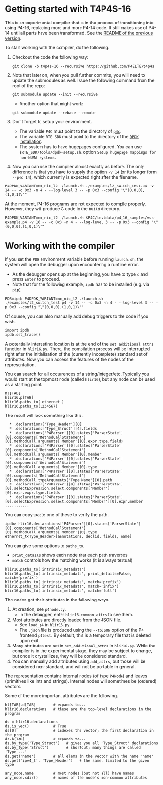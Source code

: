 
# Getting started with T4P4S-16

This is an experimental compiler that is
in the process of transitioning into using P4-16,
replacing more and more P4-14 code.
It still makes use of P4-14 until all parts have been transformed.
See the [README of the previous version](README14.md).

To start working with the compiler, do the following.

1. Checkout the code the following way:

    ~~~
    git clone -b t4p4s-16 --recursive https://github.com/P4ELTE/t4p4s
    ~~~

1. Note that later on, when you pull further commits,
   you will need to update the submodules as well.
   Issue the following command from the root of the repo:

    ~~~
    git submodule update --init --recursive
    ~~~

    - Another option that might work:

    ~~~
    git submodule update --rebase --remote
    ~~~

1. Don't forget to setup your environment.
    - The variable `P4C` must point to the directory of [`p4c`](https://github.com/p4lang/p4c).
    - The variable `RTE_SDK` must point to the directory of the [`DPDK` installation](http://dpdk.org/).
    - The system has to have hugepages configured. You can use `$RTE_SDK/tools/dpdk-setup.sh`, option `Setup hugepage mappings for non-NUMA systems`.
1. Now you can use the compiler almost exactly as before.
   The only difference is that you have to supply the option `-v 14` (or its longer form `--p4c 14`),
   which currently is expected right after the filename.

~~~
P4DPDK_VARIANT=no_nic_l2 ./launch.sh ./examples/l2_switch_test.p4 -v 14 -- -c 0x3 -n 4 - --log-level 3 -- -p 0x3 --config "\"(0,0,0),(1,0,1)\""
~~~

At the moment, P4-16 programs are not expected to compile properly.
However, they will produce C code in the `build` directory.

~~~
P4DPDK_VARIANT=no_nic_l2 ./launch.sh $P4C/testdata/p4_16_samples/vss-example.p4 -v 16 -- -c 0x3 -n 4 - --log-level 3 -- -p 0x3 --config "\"(0,0,0),(1,0,1)\""
~~~


# Working with the compiler

If you set the `PDB` environment variable before running `launch.sh`,
the system will open the debugger upon encountering a runtime error.

- As the debugger opens up at the beginning,
  you have to type `c` and press `Enter` to proceed.
- Note that for the following example, `ipdb` has to be installed (e.g. via `pip`).

~~~
PDB=ipdb P4DPDK_VARIANT=no_nic_l2 ./launch.sh ./examples/l2_switch_test.p4 -v 14 -- -c 0x3 -n 4 - --log-level 3 -- -p 0x3 --config "\"(0,0,0),(1,0,1)\""
~~~

Of course, you can also manually add debug triggers to the code if you wish.

~~~
import ipdb
ipdb.set_trace()
~~~

A potentially interesting location is at the end of the `set_additional_attrs` function in `hlir16.py`.
There, the compilation process will be interrupted right after
the initialisation of the (currently incomplete) standard set of attributes.
Now you can access the features of the nodes of the representation.

You can search for all occurrences of a string/integer/etc.
Typically you would start at the topmost node (called `hlir16`),
but any node can be used as a starting point.

~~~
hl[TAB]
hlir16.p[TAB]
hlir16.paths_to('ethernet')
hlir16.paths_to(1234567)
~~~

The result will look something like this.

~~~
  * .declarations['Type_Header'][0]
  * .declarations['Type_Struct'][4].fields
  * .declarations['P4Parser'][0].states['ParserState'][0].components['MethodCallStatement'][0].methodCall.arguments['Member'][0].expr.type.fields
  * .declarations['P4Parser'][0].states['ParserState'][0].components['MethodCallStatement'][0].methodCall.arguments['Member'][0].member
  * .declarations['P4Parser'][0].states['ParserState'][0].components['MethodCallStatement'][0].methodCall.arguments['Member'][0].type
  * .declarations['P4Parser'][0].states['ParserState'][0].components['MethodCallStatement'][0].methodCall.typeArguments['Type_Name'][0].path
  * .declarations['P4Parser'][0].states['ParserState'][0].selectExpression.select.components['Member'][0].expr.expr.type.fields
  * .declarations['P4Parser'][0].states['ParserState'][0].selectExpression.select.components['Member'][0].expr.member
...........
~~~

You can copy-paste one of these to verify the path.

~~~
ipdb> hlir16.declarations['P4Parser'][0].states['ParserState'][0].components['MethodCallStatement'][0].methodCall.arguments['Member'][0].type
ethernet_t<Type_Header>[annotations, declid, fields, name]
~~~

You can give some options to `paths_to`.

- `print_details` shows each node that each path traverses
- `match` controls how the matching works (it is always textual)

~~~
hlir16.paths_to('intrinsic_metadata')
hlir16.paths_to('intrinsic_metadata', print_details=False, match='prefix')
hlir16.paths_to('intrinsic_metadata', match='prefix')
hlir16.paths_to('intrinsic_metadata', match='infix')
hlir16.paths_to('intrinsic_metadata', match='full')
~~~

The nodes get their attributes in the following ways.

1. At creation, see `p4node.py`.
	- In the debugger, enter `hlir16.common_attrs` to see them.
1. Most attributes are directly loaded from the JSON file.
	- See `load_p4` in `hlir16.py`.
	- The `.json` file is produced using the `--toJSON` option of the P4 frontend `p4test`.
	  By default, this is a temporary file that is deleted upon exit.
1. Many attributes are set in `set_additional_attrs` in `hlir16.py`.
   While the compiler is in the experimental stage,
   they may be subject to change, but once it crystallizes,
   they will be considered standard.
1. You can manually add attributes using `add_attrs`, but those will be considered non-standard,
   and will not be portable in general.

The representation contains internal nodes (of type `P4Node`)
and leaves (primitives like ints and strings).
Internal nodes will sometimes be (ordered) vectors.

Some of the more important attributes are the following.

~~~
hl[TAB].d[TAB]        # expands to...
hlir16.declarations   # these are the top-level declarations in the program

ds = hlir16.declarations
ds.is_vec()           # True
ds[0]                 # indexes the vector; the first declaration in the program
ds.b[TAB]             # expands to...
ds.by_type('Type_Struct')   # gives you all 'Type_Struct' declarations
ds.by_type('Struct')        # shortcut; many things are called 'Type_...'
ds.get('name')        # all elems in the vector with the name 'name'
ds.get('ipv4_t', 'Type_Header')   # the same, limited to the given type

any_node.name         # most nodes (but not all) have names
any_node.xdir()       # names of the node's non-common attributes
~~~
